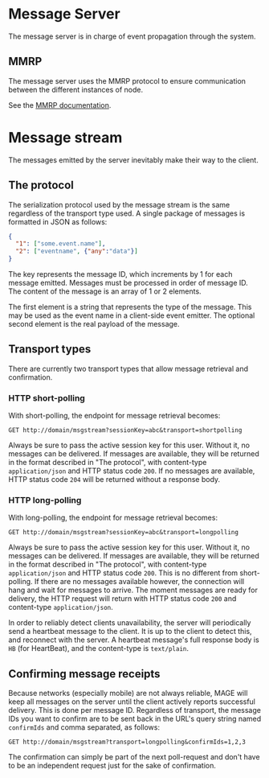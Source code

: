 # Message Server

The message server is in charge of event propagation through the system.

## MMRP

The message server uses the MMRP protocol to ensure communication between
the different instances of node.

See the [MMRP documentation](./mmrp/Readme.md).

# Message stream

The messages emitted by the server inevitably make their way to the client.

## The protocol

The serialization protocol used by the message stream is the same regardless of the transport type
used. A single package of messages is formatted in JSON as follows:

```json
{
  "1": ["some.event.name"],
  "2": ["eventname", {"any":"data"}]
}
```

The key represents the message ID, which increments by 1 for each message emitted. Messages must be
processed in order of message ID. The content of the message is an array of 1 or 2 elements.

The first element is a string that represents the type of the message. This may be used as the event
name in a client-side event emitter. The optional second element is the real payload of the message.

## Transport types

There are currently two transport types that allow message retrieval and confirmation.

### HTTP short-polling

With short-polling, the endpoint for message retrieval becomes:

```
GET http://domain/msgstream?sessionKey=abc&transport=shortpolling
```

Always be sure to pass the active session key for this user. Without it, no messages can be
delivered. If messages are available, they will be returned in the format described in
"The protocol", with content-type `application/json` and HTTP status code `200`. If no messages are
available, HTTP status code `204` will be returned without a response body.

### HTTP long-polling

With long-polling, the endpoint for message retrieval becomes:

```
GET http://domain/msgstream?sessionKey=abc&transport=longpolling
```

Always be sure to pass the active session key for this user. Without it, no messages can be
delivered. If messages are available, they will be returned in the format described in
"The protocol", with content-type `application/json` and HTTP status code `200`. This is no
different from short-polling. If there are no messages available however, the connection will hang
and wait for messages to arrive. The moment messages are ready for delivery, the HTTP request will
return with HTTP status code `200` and content-type `application/json`.

In order to reliably detect clients unavailability, the server will periodically send a heartbeat
message to the client. It is up to the client to detect this, and reconnect with the server. A
heartbeat message's full response body is `HB` (for HeartBeat), and the content-type is `text/plain`.

## Confirming message receipts

Because networks (especially mobile) are not always reliable, MAGE will keep all messages on the
server until the client actively reports successful delivery. This is done per message ID.
Regardless of transport, the message IDs you want to confirm are to be sent back in the URL's query
string named `confirmIds` and comma separated, as follows:

```
GET http://domain/msgstream?transport=longpolling&confirmIds=1,2,3
```

The confirmation can simply be part of the next poll-request and don't have to be an independent
request just for the sake of confirmation.
